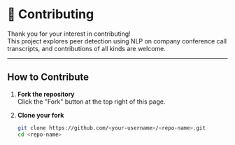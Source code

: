# 🤝 Contributing

Thank you for your interest in contributing!  
This project explores peer detection using NLP on company conference call transcripts, and contributions of all kinds are welcome.

---

## How to Contribute

1. **Fork the repository**  
   Click the "Fork" button at the top right of this page.

2. **Clone your fork**  
   ```bash
   git clone https://github.com/<your-username>/<repo-name>.git
   cd <repo-name>
